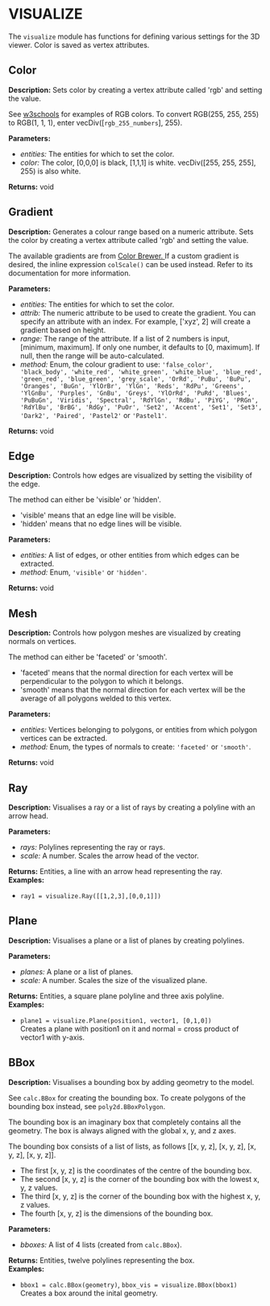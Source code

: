 # VISUALIZE  
  
The `visualize` module has functions for defining various settings for the 3D viewer.
Color is saved as vertex attributes.  
  
  
## Color  
  
  
**Description:** Sets color by creating a vertex attribute called 'rgb' and setting the value.


See
<a href="https://www.w3schools.com/colors/colors_rgb.asp?color=rgb(0,%200,%200)" target="_blank">w3schools</a>
for examples of RGB colors. To convert RGB(255, 255, 255) to RGB(1, 1, 1), enter vecDiv([`rgb_255_numbers`], 255).  
  
**Parameters:**  
  * *entities:* The entities for which to set the color.  
  * *color:* The color, [0,0,0] is black, [1,1,1] is white. vecDiv([255, 255, 255], 255) is also white.  
  
**Returns:** void  
  
  
## Gradient  
  
  
**Description:** Generates a colour range based on a numeric attribute.
Sets the color by creating a vertex attribute called 'rgb' and setting the value.


The available gradients are from <a href="https://colorbrewer2.org/">Color Brewer. </a>
If a custom gradient is desired, the inline expression `colScale()` can be used instead.
Refer to its documentation for more information.  
  
**Parameters:**  
  * *entities:* The entities for which to set the color.  
  * *attrib:* The numeric attribute to be used to create the gradient.
You can specify an attribute with an index. For example, ['xyz', 2] will create a gradient based on height.  
  * *range:* The range of the attribute. If a list of 2 numbers is input, [minimum, maximum].
If only one number, it defaults to [0, maximum]. If null, then the range will be auto-calculated.  
  * *method:* Enum, the colour gradient to use: `'false_color', 'black_body', 'white_red',
'white_green', 'white_blue', 'blue_red', 'green_red', 'blue_green', 'grey_scale', 'OrRd', 'PuBu',
'BuPu', 'Oranges', 'BuGn', 'YlOrBr', 'YlGn', 'Reds', 'RdPu', 'Greens', 'YlGnBu', 'Purples',
'GnBu', 'Greys', 'YlOrRd', 'PuRd', 'Blues', 'PuBuGn', 'Viridis', 'Spectral', 'RdYlGn', 'RdBu',
'PiYG', 'PRGn', 'RdYlBu', 'BrBG', 'RdGy', 'PuOr', 'Set2', 'Accent', 'Set1', 'Set3', 'Dark2',
'Paired', 'Pastel2'` or `'Pastel1'`.  
  
**Returns:** void  
  
  
## Edge  
  
  
**Description:** Controls how edges are visualized by setting the visibility of the edge.


The method can either be 'visible' or 'hidden'.
- 'visible' means that an edge line will be visible.
- 'hidden' means that no edge lines will be visible.

  
  
**Parameters:**  
  * *entities:* A list of edges, or other entities from which edges can be extracted.  
  * *method:* Enum, `'visible'` or `'hidden'`.  
  
**Returns:** void  
  
  
## Mesh  
  
  
**Description:** Controls how polygon meshes are visualized by creating normals on vertices.


The method can either be 'faceted' or 'smooth'.
- 'faceted' means that the normal direction for each vertex will be perpendicular to the polygon to which it belongs.
- 'smooth' means that the normal direction for each vertex will be the average of all polygons welded to this vertex.

  
  
**Parameters:**  
  * *entities:* Vertices belonging to polygons, or entities from which polygon vertices can be extracted.  
  * *method:* Enum, the types of normals to create: `'faceted'` or `'smooth'`.  
  
**Returns:** void  
  
  
## Ray  
  
  
**Description:** Visualises a ray or a list of rays by creating a polyline with an arrow head.  
  
**Parameters:**  
  * *rays:* Polylines representing the ray or rays.  
  * *scale:* A number. Scales the arrow head of the vector.  
  
**Returns:** Entities, a line with an arrow head representing the ray.  
**Examples:**  
  * `ray1 = visualize.Ray([[1,2,3],[0,0,1]])`
  
  
  
## Plane  
  
  
**Description:** Visualises a plane or a list of planes by creating polylines.  
  
**Parameters:**  
  * *planes:* A plane or a list of planes.  
  * *scale:* A number. Scales the size of the visualized plane.  
  
**Returns:** Entities, a square plane polyline and three axis polyline.  
**Examples:**  
  * `plane1 = visualize.Plane(position1, vector1, [0,1,0])`  
    Creates a plane with position1 on it and normal = cross product of vector1 with y-axis.
  
  
  
## BBox  
  
  
**Description:** Visualises a bounding box by adding geometry to the model.


See `calc.BBox` for creating the bounding box.
To create polygons of the bounding box instead, see `poly2d.BBoxPolygon`.


The bounding box is an imaginary box that completely contains all the geometry.
The box is always aligned with the global x, y, and z axes.


The bounding box consists of a list of lists, as follows [[x, y, z], [x, y, z], [x, y, z], [x, y, z]].
- The first [x, y, z] is the coordinates of the centre of the bounding box.
- The second [x, y, z] is the corner of the bounding box with the lowest x, y, z values.
- The third [x, y, z] is the corner of the bounding box with the highest x, y, z values.
- The fourth [x, y, z] is the dimensions of the bounding box.  
  
**Parameters:**  
  * *bboxes:* A list of 4 lists (created from `calc.BBox`).  
  
**Returns:** Entities, twelve polylines representing the box.  
**Examples:**  
  * `bbox1 = calc.BBox(geometry)`, `bbox_vis = visualize.BBox(bbox1)`  
    Creates a box around the inital geometry.
  
  
  
